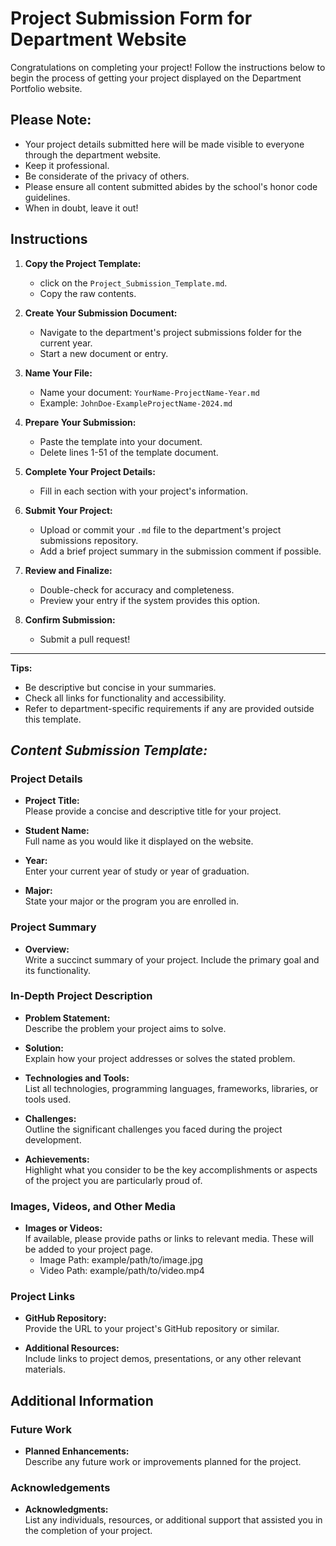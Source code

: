 # Project Submission Form for Department Website
Congratulations on completing your project! Follow the instructions below to begin the process of getting your project displayed on the Department Portfolio website.

## **Please Note:**
- Your project details submitted here will be made visible to everyone through the department website.
- Keep it professional.
- Be considerate of the privacy of others.
- Please ensure all content submitted abides by the school's honor code guidelines.
- When in doubt, leave it out!

## Instructions

1. **Copy the Project Template:**
   - click on the `Project_Submission_Template.md`.
   - Copy the raw contents.

2. **Create Your Submission Document:**
   - Navigate to the department's project submissions folder for the current year.
   - Start a new document or entry.

3. **Name Your File:**
   - Name your document: `YourName-ProjectName-Year.md`
   - Example: `JohnDoe-ExampleProjectName-2024.md`

4. **Prepare Your Submission:**
   - Paste the template into your document.
   - Delete lines 1-51 of the template document.

5. **Complete Your Project Details:**
   - Fill in each section with your project's information.

6. **Submit Your Project:**
   - Upload or commit your `.md` file to the department's project submissions repository.
   - Add a brief project summary in the submission comment if possible.

7. **Review and Finalize:**
   - Double-check for accuracy and completeness.
   - Preview your entry if the system provides this option.

8. **Confirm Submission:**
   - Submit a pull request!

---

**Tips:**
- Be descriptive but concise in your summaries.
- Check all links for functionality and accessibility.
- Refer to department-specific requirements if any are provided outside this template.


## ***Content Submission Template:***

### Project Details

- **Project Title:**  
  Please provide a concise and descriptive title for your project.

- **Student Name:**  
  Full name as you would like it displayed on the website.

- **Year:**  
  Enter your current year of study or year of graduation.

- **Major:**  
  State your major or the program you are enrolled in.

### Project Summary

- **Overview:**  
  Write a succinct summary of your project. Include the primary goal and its functionality.

### In-Depth Project Description

- **Problem Statement:**  
  Describe the problem your project aims to solve.

- **Solution:**  
  Explain how your project addresses or solves the stated problem.

- **Technologies and Tools:**  
  List all technologies, programming languages, frameworks, libraries, or tools used.

- **Challenges:**  
  Outline the significant challenges you faced during the project development.

- **Achievements:**  
  Highlight what you consider to be the key accomplishments or aspects of the project you are particularly proud of.

### Images, Videos, and Other Media

- **Images or Videos:**  
  If available, please provide paths or links to relevant media. These will be added to your project page.  
  - Image Path: example/path/to/image.jpg  
  - Video Path: example/path/to/video.mp4  

### Project Links

- **GitHub Repository:**  
  Provide the URL to your project's GitHub repository or similar.

- **Additional Resources:**  
  Include links to project demos, presentations, or any other relevant materials.


## Additional Information

### Future Work

- **Planned Enhancements:**  
  Describe any future work or improvements planned for the project.

### Acknowledgements

- **Acknowledgments:**  
  List any individuals, resources, or additional support that assisted you in the completion of your project.
